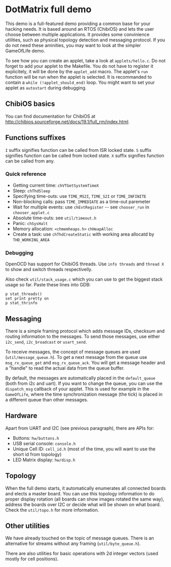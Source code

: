 # DotMatrix full demo

This demo is a full-featured demo providing a common base for your hacking needs. It is based around
an RTOS (ChibiOS) and lets the user choose between multiple applications. It provides some
convinience utilities, such as physical topology detection and messaging protocol. If you do
not need these aminities, you may want to look at the simpler GameOfLife demo.

To see how you can create an applet, take a look at `applets/hello.c`. Do not forget to add
your applet to the Makefile. You do not have to register it explicitely, it will be done
by the `applet_add` macro. The applet's `run` function will be run when the applet is selected.
It is recommanded to contain a `while (!applet_should_end)` loop. You might want to set
your applet as `autostart` during debugging.

## ChibiOS basics

You can find documentation for ChibiOS at http://chibios.sourceforge.net/docs/19.1/full_rm/index.html.

## Functions suffixes

`I` suffix signifies function can be called from ISR locked state.
`S` suffix signifies function can be called from locked state.
`X` suffix signifies function can be called from any.

### Quick reference

- Getting current time: `chVTGetSystemTimeX`
- Sleep: `chThdSleep`
- Specifying time-outs: use `TIME_MS2I`, `TIME_S2I` or `TIME_INFINITE`
- Non-blocking calls: pass `TIME_IMMEDIATE` as a time-out paremeter
- Wait for multiple events: use `chEvtRegister` -- see `chooser_run` in `chooser_applet.c`
- Absolute time-outs: see `util/timeout.h`
- Panic: `chSysHalt`
- Memory allocation: `<chmemheaps.h>` `chHeapAlloc`
- Create a task: use `chThdCreateStatic` with working area allocatd by `THD_WORKING_AREA`

### Debugging

OpenOCD has support for ChibiOS threads. Use `info threads` and `thread X` to show and switch
threads respectivelly.

Also check `util/stack_usage.c` which you can use to get the biggest stack usage so far. Paste
these lines into GDB:
```
p stat_threads()
set print pretty on
p stat_thrinfo
```

## Messaging

There is a simple framing protocol which adds message IDs, checksum and routing information to
the messages. To send those messages, use either `i2c_send`, `i2c_broadcast` or `usart_send`.

To receive messages, the concept of message queues are used (`util/message_queue.h`). To get a
next message from the queue use `msg_rx_queue_get` and `msg_rx_queue_ack`. You will get a message
header and a "handle" to read the actual data from the queue buffer.

By default, the messages are automatically placed in the `default_queue` (both from i2c and uart).
If you want to change the queue, you can use the `dispatch_msg` callback of your applet.
This is used for example in the `GameOfLife`, where the time synchronization message (the tick)
is placed in a different queue than other messages.

## Hardware

Apart from UART and I2C (see previous paragraph), there are APIs for:
 - Buttons: `hw/buttons.h`
 - USB serial console: `console.h`
 - Unique Cell ID: `cell_id.h` (most of the time, you will want to use the short id from topology)
 - LED Matrix display: `hw/disp.h`

## Topology

When the full demo starts, it automatically enumerates all connected boards and elects a master
board. You can use this topology information to do proper display rotation (all boards can
show images rotated the same way), address the boards
over I2C or decide what will be shown on what board. Check the `util/topo.h` for more information.

## Other utilities

We have already touched on the topic of message queues. There is an alternative for streams without
any framing (`util/byte_queue.h`).

There are also utilities for basic operations with 2d integer vectors (used mostly for cell positions).

